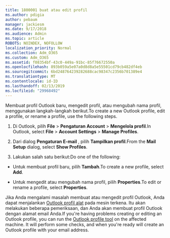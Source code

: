 ```yaml
---
title: 1800001 buat atau edit profil
ms.author: pdigia
author: pebaum
manager: jackiesm
ms.date: 9/17/2018
ms.audience: Admin
ms.topic: article
ROBOTS: NOINDEX, NOFOLLOW
localization_priority: Normal
ms.collection: Adm_O365
ms.custom: Adm_O365
ms.assetid: f08354bf-43c0-449a-91bc-85f76672550a
ms.openlocfilehash: 893b059a5e07a0d8d8a5e55501cd79cb482df4eb
ms.sourcegitcommit: 6bd248764239282688cac98347c2356b701389e4
ms.translationtype: MT
ms.contentlocale: id-ID
ms.lasthandoff: 02/13/2019
ms.locfileid: "29968492"
---
```

<span data-ttu-id="48266-102">Membuat profil Outlook baru, mengedit profil, atau mengubah nama profil, menggunakan langkah-langkah berikut.</span><span class="sxs-lookup"><span data-stu-id="48266-102">To create a new Outlook profile, edit a profile, or rename a profile, use the following steps.</span></span>
  
1. <span data-ttu-id="48266-103">Di Outlook, pilih **File** \> **Pengaturan Account** \> **Mengelola profil**.</span><span class="sxs-lookup"><span data-stu-id="48266-103">In Outlook, select **File** \> **Account Settings** \> **Manage Profiles**.</span></span>
    
2. <span data-ttu-id="48266-104">Dari dialog **Pengaturan E-mail** , pilih **Tampilkan profil**.</span><span class="sxs-lookup"><span data-stu-id="48266-104">From the **Mail Setup** dialog, select **Show Profiles**.</span></span>
    
3. <span data-ttu-id="48266-105">Lakukan salah satu berikut:</span><span class="sxs-lookup"><span data-stu-id="48266-105">Do one of the following:</span></span>
    
  - <span data-ttu-id="48266-106">Untuk membuat profil baru, pilih **Tambah**.</span><span class="sxs-lookup"><span data-stu-id="48266-106">To create a new profile, select **Add**.</span></span>
    
  - <span data-ttu-id="48266-107">Untuk mengedit atau mengubah nama profil, pilih **Properties**.</span><span class="sxs-lookup"><span data-stu-id="48266-107">To edit or rename a profile, select **Properties**.</span></span>
    
<span data-ttu-id="48266-p101">Jika Anda mengalami masalah membuat atau mengedit profil Outlook, Anda dapat menjalankan [Outlook profil alat](https://aka.ms/SaRA-OutlookSetupProfile) pada mesin terkena. Itu akan melakukan beberapa pemeriksaan, dan Anda akan membuat profil Outlook dengan alamat email Anda.</span><span class="sxs-lookup"><span data-stu-id="48266-p101">If you're having problems creating or editing an Outlook profile, you can run the [Outlook profile tool](https://aka.ms/SaRA-OutlookSetupProfile) on the affected machine. It will perform some checks, and when you're ready will create an Outlook profile with your email address.</span></span> 
  

